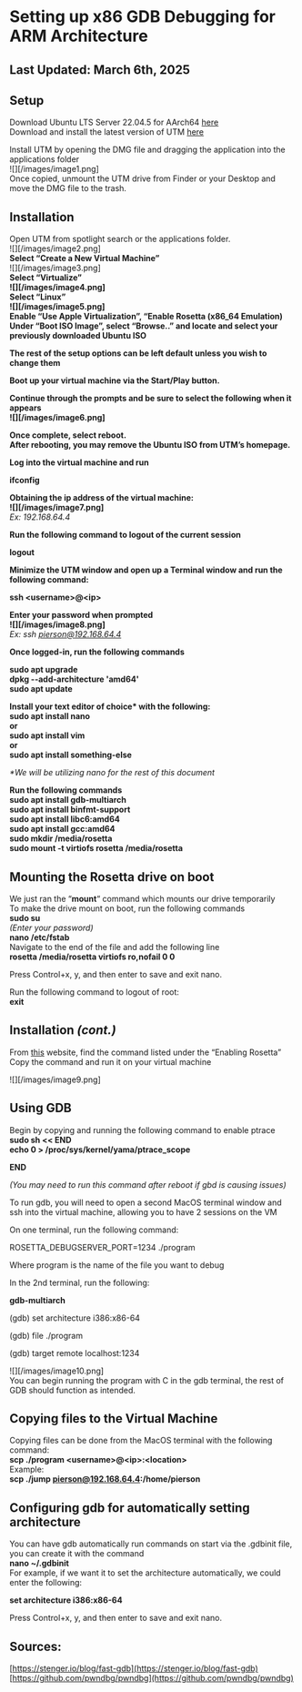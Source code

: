 # Setting up x86 GDB Debugging for ARM Architecture

## Last Updated: March 6th, 2025

## Setup

Download Ubuntu LTS Server 22.04.5 for AArch64 [here](https://cdimage.ubuntu.com/releases/22.04/release/)  
Download and install the latest version of UTM [here](https://mac.getutm.app)

Install UTM by opening the DMG file and dragging the application into the applications folder  
![][/images/image1.png]  
Once copied, unmount the UTM drive from Finder or your Desktop and move the DMG file to the trash.

## Installation

Open UTM from spotlight search or the applications folder.  
![][/images/image2.png]  
**Select “Create a New Virtual Machine”**  
![][/images/image3.png]  
**Select “Virtualize”**  
**![][/images/image4.png]**  
**Select “Linux”**  
**![][/images/image5.png]**  
**Enable “Use Apple Virtualization”, “Enable Rosetta (x86\_64 Emulation)**  
**Under “Boot ISO Image”, select “Browse..” and locate and select your previously downloaded Ubuntu ISO**

**The rest of the setup options can be left default unless you wish to change them**

**Boot up your virtual machine via the Start/Play button.**

**Continue through the prompts and be sure to select the following when it appears**   
**![][/images/image6.png]**

**Once complete, select reboot.**  
**After rebooting, you may remove the Ubuntu ISO from UTM’s homepage.**

**Log into the virtual machine and run** 

**ifconfig**

**Obtaining the ip address of the virtual machine:**  
**![][/images/image7.png]**  
*Ex: 192.168.64.4*

**Run the following command to logout of the current session**

**logout**

**Minimize the UTM window and open up a Terminal window and run the following command:**

**ssh \<username\>@\<ip\>**

**Enter your password when prompted**  
**![][/images/image8.png]**  
*Ex: ssh pierson@192.168.64.4*

**Once logged-in, run the following commands**

**sudo apt upgrade**  
**dpkg \--add-architecture 'amd64'**  
**sudo apt update**

**Install your text editor of choice\* with the following:**  
**sudo apt install nano**  
**or**  
**sudo apt install vim**  
**or**  
**sudo apt install something-else**

*\*We will be utilizing nano for the rest of this document*

**Run the following commands**  
**sudo apt install gdb-multiarch**  
**sudo apt install binfmt-support**  
**sudo apt install libc6:amd64**  
**sudo apt install gcc:amd64**  
**sudo mkdir /media/rosetta**  
**sudo mount \-t virtiofs rosetta /media/rosetta**

## Mounting the Rosetta drive on boot

We just ran the “**mount**“ command which mounts our drive temporarily  
To make the drive mount on boot, run the following commands  
**sudo su**  
*(Enter your password)*  
**nano /etc/fstab**  
Navigate to the end of the file and add the following line  
**rosetta /media/rosetta virtiofs ro,nofail 0 0**

Press Control+x, y, and then enter to save and exit nano.

Run the following command to logout of root:  
**exit**

## Installation *(cont.)*

From [this](https://docs.getutm.app/advanced/rosetta/) website, find the command listed under the “Enabling Rosetta”   
Copy the command and run it on your virtual machine

![][/images/image9.png]

## Using GDB

Begin by copying and running the following command to enable ptrace  
**sudo sh \<\< END**  
**echo 0 \> /proc/sys/kernel/yama/ptrace\_scope**

**END**

*(You may need to run this command after reboot if gbd is causing issues)*

To run gdb, you will need to open a second MacOS terminal window and ssh into the virtual machine, allowing you to have 2 sessions on the VM

On one terminal, run the following command:

ROSETTA\_DEBUGSERVER\_PORT\=1234 ./program

Where program is the name of the file you want to debug

In the 2nd terminal, run the following:

**gdb-multiarch**

(gdb) set architecture i386:x86-64

(gdb) file ./program

(gdb) target remote localhost:1234

![][/images/image10.png]  
You can begin running the program with C in the gdb terminal, the rest of GDB should function as intended.

## Copying files to the Virtual Machine

Copying files can be done from the MacOS terminal with the following command:  
**scp ./program \<username\>@\<ip\>:\<location\>**  
Example:  
**scp ./jump pierson@192.168.64.4:/home/pierson**

## Configuring gdb for automatically setting architecture

You can have gdb automatically run commands on start via the .gdbinit file, you can create it with the command  
**nano \~/.gdbinit**  
For example, if we want it to set the architecture automatically, we could enter the following:

**set architecture i386:x86-64**

Press Control+x, y, and then enter to save and exit nano.

## Sources:

[https://stenger.io/blog/fast-gdb](https://stenger.io/blog/fast-gdb)  
[https://github.com/pwndbg/pwndbg](https://github.com/pwndbg/pwndbg)
